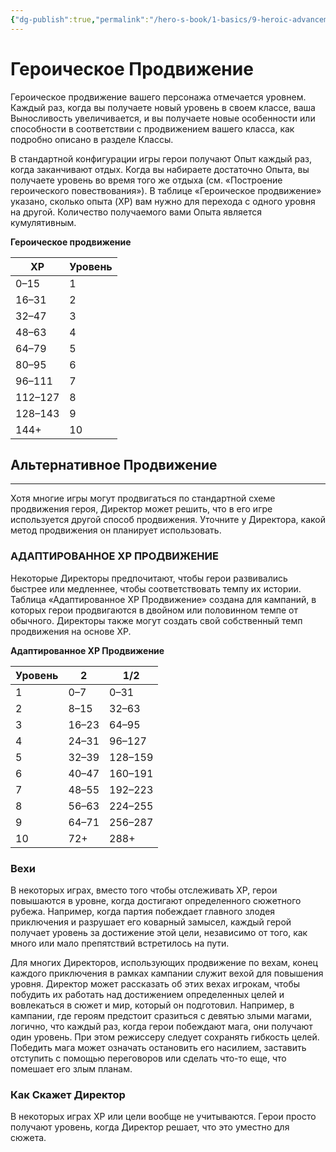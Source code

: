 ```yaml
---
{"dg-publish":true,"permalink":"/hero-s-book/1-basics/9-heroic-advancement/","dgPassFrontmatter":true}
---
```


# Героическое Продвижение
Героическое продвижение вашего персонажа отмечается уровнем. Каждый раз, когда вы получаете новый уровень в своем классе, ваша Выносливость увеличивается, и вы получаете новые особенности или способности в соответствии с продвижением вашего класса, как подробно описано в разделе Классы. 

В стандартной конфигурации игры герои получают Опыт каждый раз, когда заканчивают отдых. Когда вы набираете достаточно Опыта, вы получаете уровень во время того же отдыха (см. «Построение героического повествования»). В таблице «Героическое продвижение» указано, сколько опыта (XP) вам нужно для перехода с одного уровня на другой. Количество получаемого вами Опыта является кумулятивным.

**Героическое продвижение**

| XP      | Уровень |
| ------- | ------- |
| 0–15    | 1       |
| 16–31   | 2       |
| 32–47   | 3       |
| 48–63   | 4       |
| 64–79   | 5       |
| 80–95   | 6       |
| 96–111  | 7       |
| 112–127 | 8       |
| 128–143 | 9       |
| 144+    | 10      |

## Альтернативное Продвижение
---
Хотя многие игры могут продвигаться по стандартной схеме продвижения героя, Директор может решить, что в его игре используется другой способ продвижения. Уточните у Директора, какой метод продвижения он планирует использовать.
### АДАПТИРОВАННОЕ  XP ПРОДВИЖЕНИЕ
Некоторые Директоры предпочитают, чтобы герои развивались быстрее или медленнее, чтобы соответствовать темпу их истории. Таблица «Адаптированное ХР Продвижение» создана для кампаний, в которых герои продвигаются в двойном или половинном темпе от обычного. Директоры также могут создать свой собственный темп продвижения на основе XP.

**Адаптированное ХР Продвижение**

| Уровень | 2     | 1/2     |
| ------- | ----- | ------- |
| 1       | 0–7   | 0–31    |
| 2       | 8–15  | 32–63   |
| 3       | 16–23 | 64–95   |
| 4       | 24–31 | 96–127  |
| 5       | 32–39 | 128–159 |
| 6       | 40–47 | 160–191 |
| 7       | 48–55 | 192–223 |
| 8       | 56–63 | 224–255 |
| 9       | 64–71 | 256–287 |
| 10      | 72+   | 288+    |

### Вехи
В некоторых играх, вместо того чтобы отслеживать XP, герои повышаются в уровне, когда достигают определенного сюжетного рубежа. Например, когда партия побеждает главного злодея приключения и разрушает его коварный замысел, каждый герой получает уровень за достижение этой цели, независимо от того, как много или мало препятствий встретилось на пути. 

Для многих Директоров, использующих продвижение по вехам, конец каждого приключения в рамках кампании служит вехой для повышения уровня. Директор может рассказать об этих вехах игрокам, чтобы побудить их работать над достижением определенных целей и вовлекаться в сюжет и мир, который он подготовил. Например, в кампании, где героям предстоит сразиться с девятью злыми магами, логично, что каждый раз, когда герои побеждают мага, они получают один уровень. При этом режиссеру следует сохранять гибкость целей. Победить мага может означать остановить его насилием, заставить отступить с помощью переговоров или сделать что-то еще, что помешает его злым планам.
### Как Скажет Директор
В некоторых играх XP или цели вообще не учитываются. Герои просто получают уровень, когда Директор решает, что это уместно для сюжета.